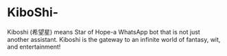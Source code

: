 # KiboShi-
Kiboshi (希望星) means Star of Hope-a WhatsApp bot that is not just another assistant. Kiboshi is the gateway to an infinite world of fantasy, wit, and entertainment!
